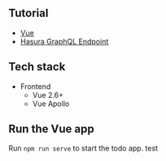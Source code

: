 Tutorial
--------

- [Vue](https://learn.hasura.io/graphql/vue/introduction)
- [Hasura GraphQL Endpoint](https://learn.hasura.io/graphql)

Tech stack
----------

- Frontend
    - Vue 2.6+
    - Vue Apollo

Run the Vue app
---------------

Run `npm run serve` to start the todo app.
test

